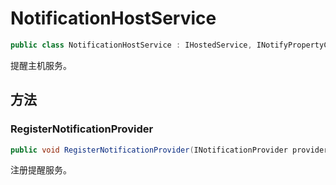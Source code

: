 # NotificationHostService

```cs
public class NotificationHostService : IHostedService, INotifyPropertyChanged
```

提醒主机服务。

## 方法

### RegisterNotificationProvider

```cs
public void RegisterNotificationProvider(INotificationProvider provider);
```

注册提醒服务。

